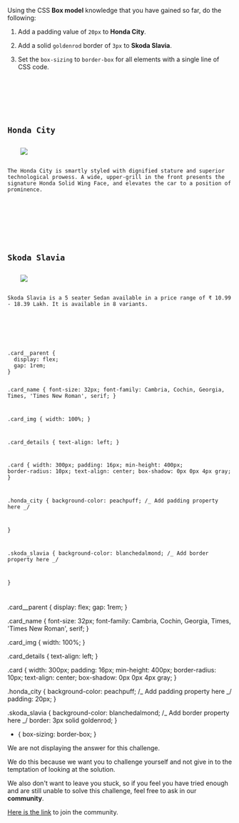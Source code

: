 Using the CSS **Box model** knowledge that you have
gained so far, do the following:

1. Add a padding value of `20px` to **Honda City**.

2. Add a solid `goldenrod` border of `3px` to **Skoda Slavia**.

3. Set the `box-sizing` to `border-box` for all elements with a single line of CSS code.

<codeblock language="css" type="exercise" testMode="fixedInput" showSolution="false">
<code>
<panel language="html">
<div class="card__parent">
  <div class="card honda_city">
    <h2 class="card_name">Honda City</h2>
    <img class="card_img" src="https://carsguide-res.cloudinary.com/image/upload/f_auto,fl_lossy,q_auto,t_default/v1/editorial/vhs/Honda-City.png" />
    <p class="card_details">The Honda City is smartly styled with dignified stature and superior technological prowess. A wide, upper-grill in the front presents the signature Honda Solid Wing Face, and elevates the car to a position of prominence.</p>
  </div>

  <div class="card skoda_slavia">
    <h2 class="card_name">Skoda Slavia</h2>
    <img class="card_img" src="https://kunskoda.com/assets/front/images/slavia/1.png" />
    <p class="card_details">Skoda Slavia is a 5 seater Sedan available in a price range of ₹ 10.99 - 18.39 Lakh. It is available in 8 variants.</p>
  </div>
</div>
</panel>
<panel language="css">
.card__parent {
  display: flex;
  gap: 1rem;
}

.card_name {
font-size: 32px;
font-family: Cambria, Cochin, Georgia, Times, 'Times New Roman', serif;
}

.card_img {
width: 100%;
}

.card_details {
text-align: left;
}

.card {
width: 300px;
padding: 16px;
min-height: 400px;
border-radius: 10px;
text-align: center;
box-shadow: 0px 0px 4px gray;
}

.honda_city {
background-color: peachpuff;
/_ Add padding property here _/

}

.skoda_slavia {
background-color: blanchedalmond;
/_ Add border property here _/

}

</panel>
</code>

<solution>
.card__parent {
  display: flex;
  gap: 1rem;
}

.card_name {
font-size: 32px;
font-family: Cambria, Cochin, Georgia, Times, 'Times New Roman', serif;
}

.card_img {
width: 100%;
}

.card_details {
text-align: left;
}

.card {
width: 300px;
padding: 16px;
min-height: 400px;
border-radius: 10px;
text-align: center;
box-shadow: 0px 0px 4px gray;
}

.honda_city {
background-color: peachpuff;
/_ Add padding property here _/
padding: 20px;
}

.skoda_slavia {
background-color: blanchedalmond;
/_ Add border property here _/
border: 3px solid goldenrod;
}

- {
  box-sizing: border-box;
  }
  </solution>
</codeblock>

We are not displaying the answer for this challenge.

We do this because we want you to challenge yourself
and
not give in to the temptation of looking at the solution.

We also don't want to leave you stuck, so if you feel
you have tried enough and are still unable to solve
this challenge, feel free to ask in our **community**.

[Here is the link](https://join.slack.com/t/bigbinaryacademy/shared_invite/zt-2kj86untg-wCGh2GPBA2I3iWZk4ke~tg) to join the community.

